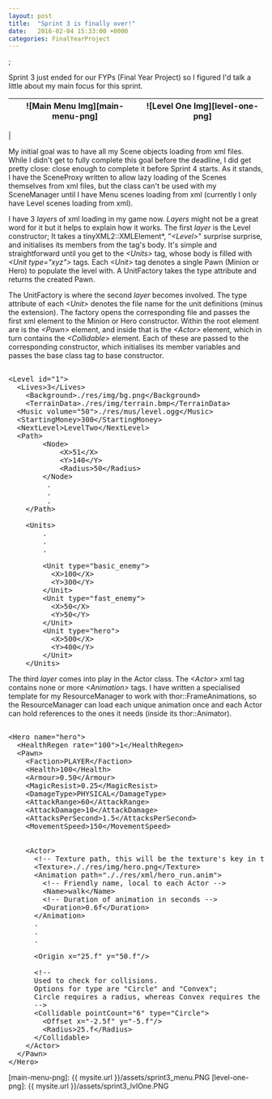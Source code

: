 ```yaml
---
layout: post
title:  "Sprint 3 is finally over!"
date:   2016-02-04 15:33:00 +0000
categories: FinalYearProject
---
```

<script type="text/javascript" src="{{ "/js/shBrushXml.js" | prepend: site.baseurl }}"></script>;
Sprint 3 just ended for our FYPs (Final Year Project) so I figured I'd talk a little about my main focus for this sprint.

![Main Menu Img][main-menu-png] | ![Level One Img][level-one-png]
--- | ---
  |  

My initial goal was to have all my Scene objects loading from xml files. While I didn't get to fully complete this goal before the deadline, I did get pretty close: close enough to complete it before Sprint 4 starts. As it stands, I have the SceneProxy written to allow lazy loading of the Scenes themselves from xml files, but the class can't be used with my SceneManager until I have Menu scenes loading from xml (currently I only have Level scenes loading from xml).

I have 3 _layers_ of xml loading in my game now. _Layers_ might not be a great word for it but it helps to explain how it works. The first _layer_ is the Level constructor; It takes a tinyXML2::XMLElement*, "_&lt;Level&gt;_" surprise surprise, and initialises its members from the tag's body. It's simple and straightforward until you get to the _&lt;Units&gt;_ tag, whose body is filled with _&lt;Unit type="xyz"&gt;_ tags. Each _&lt;Unit&gt;_ tag denotes a single Pawn (Minion or Hero) to populate the level with. A UnitFactory takes the type attribute and returns the created Pawn.

The UnitFactory is where the second _layer_ becomes involved. The type attribute of each _&lt;Unit&gt;_ denotes the file name for the unit definitions (minus the extension). The factory opens the corresponding file and passes the first xml element to the Minion or Hero constructor. Within the root element are is the _&lt;Pawn&gt;_ element, and inside that is the _&lt;Actor&gt;_ element, which in turn contains the _&lt;Collidable&gt;_ element. Each of these are passed to the corresponding constructor, which initialises its member variables and passes the base class tag to base constructor.

<pre class="brush: xml">
<!-- filename: levelOne.lvl -->
&lt;Level id="1"&gt;
  &lt;Lives&gt;3&lt;/Lives&gt;
	&lt;Background&gt;./res/img/bg.png&lt;/Background&gt;
	&lt;TerrainData&gt;./res/img/terrain.bmp&lt;/TerrainData&gt;
  &lt;Music volume="50"&gt;./res/mus/level.ogg&lt;/Music&gt;
  &lt;StartingMoney&gt;300&lt;/StartingMoney&gt;
  &lt;NextLevel&gt;LevelTwo&lt;/NextLevel&gt;
  &lt;Path&gt;	<!-- nodes that enemies will follow through level -->
		&lt;Node&gt;
			&lt;X&gt;51&lt;/X&gt;
			&lt;Y&gt;140&lt;/Y&gt;
			&lt;Radius&gt;50&lt;/Radius&gt;
		&lt;/Node&gt;
         .
         .
         .
    &lt;/Path&gt;

    &lt;Units&gt;	<!-- every unit in the level, including PC -->
        .
        .
        .
       <!-- type attribute gets picked up by UnitFactory -->
        &lt;Unit type="basic_enemy"&gt;
          &lt;X&gt;100&lt;/X&gt;
          &lt;Y&gt;300&lt;/Y&gt;
        &lt;/Unit&gt;
        &lt;Unit type="fast_enemy"&gt;
          &lt;X&gt;50&lt;/X&gt;
          &lt;Y&gt;50&lt;/Y&gt;
        &lt;/Unit&gt;
	    &lt;Unit type="hero"&gt;
          &lt;X&gt;500&lt;/X&gt;
          &lt;Y&gt;400&lt;/Y&gt;
	    &lt;/Unit&gt;
    &lt;/Units&gt;
</pre>

The third _layer_ comes into play in the Actor class. The _&lt;Actor&gt;_ xml tag contains none or more _&lt;Animation&gt;_ tags. I have written a specialised template for my ResourceManager to work with thor::FrameAnimations, so the ResourceManager can load each unique animation once and each Actor can hold references to the ones it needs (inside its thor::Animator).

<pre class="brush: xml">
<!-- filename: hero.def -->
&lt;Hero name="hero"&gt;
  &lt;HealthRegen rate="100"&gt;1&lt;/HealthRegen&gt;
  &lt;Pawn&gt;
    &lt;Faction&gt;PLAYER&lt;/Faction&gt;
    &lt;Health&gt;100&lt;/Health&gt;
    &lt;Armour&gt;0.50&lt;/Armour&gt;
    &lt;MagicResist&gt;0.25&lt;/MagicResist&gt;
    &lt;DamageType&gt;PHYSICAL&lt;/DamageType&gt;
    &lt;AttackRange&gt;60&lt;/AttackRange&gt;
    &lt;AttackDamage&gt;10&lt;/AttackDamage&gt;
    &lt;AttacksPerSecond&gt;1.5&lt;/AttacksPerSecond&gt;
    &lt;MovementSpeed&gt;150&lt;/MovementSpeed&gt;


    &lt;Actor&gt;
      &lt;!-- Texture path, this will be the texture's key in the ResourceManager --&gt;
      &lt;Texture&gt;././res/img/hero.png&lt;/Texture&gt;
      &lt;Animation path="././res/xml/hero_run.anim"&gt;
        &lt;!-- Friendly name, local to each Actor --&gt;
        &lt;Name&gt;walk&lt;/Name&gt;
        &lt;!-- Duration of animation in seconds --&gt;
        &lt;Duration&gt;0.6f&lt;/Duration&gt;
      &lt;/Animation&gt;
      .
      .
      .

      &lt;Origin x="25.f" y="50.f"/&gt;

      &lt;!--
      Used to check for collisions.
      Options for type are "Circle" and "Convex";
      Circle requires a radius, whereas Convex requires the x, y and index of each point.
      --&gt;
      &lt;Collidable pointCount="6" type="Circle"&gt;
        &lt;Offset x="-2.5f" y="-5.f"/&gt;
        &lt;Radius&gt;25.f&lt;/Radius&gt;
      &lt;/Collidable&gt;
    &lt;/Actor&gt;
  &lt;/Pawn&gt;
&lt;/Hero&gt;
</pre>

[main-menu-png]: {{ mysite.url }}/assets/sprint3_menu.PNG
[level-one-png]: {{ mysite.url }}/assets/sprint3_lvlOne.PNG

